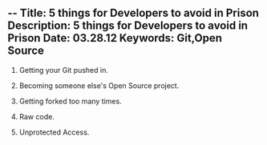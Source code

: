 --
Title: 5 things for Developers to avoid in Prison
Description: 5 things for Developers to avoid in Prison
Date: 03.28.12
Keywords: Git,Open Source
--

1. Getting your Git pushed in.

2. Becoming someone else's Open Source project.

3. Getting forked too many times.

4. Raw code.

5. Unprotected Access.